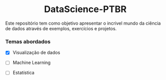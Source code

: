 <h1 align="center">DataScience-PTBR</h1>
Este repositório tem como objetivo apresentar o incrivel mundo da ciência de dados através de exemplos, exercícios e projetos.

### Temas abordados

- [x] Visualização de dados
- [ ] Machine Learning
- [ ] Estatística

